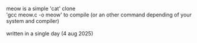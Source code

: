meow is a simple 'cat' clone\
'gcc meow.c -o meow' to compile (or an other command depending of your system and compiler)\
\
written in a single day (4 aug 2025)
